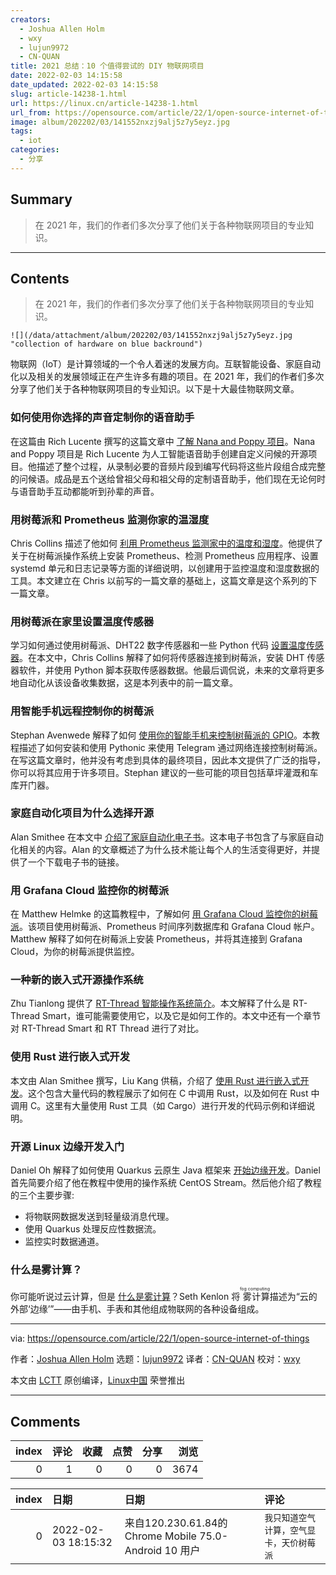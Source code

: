 ```yaml
---
creators:
  - Joshua Allen Holm
  - wxy
  - lujun9972
  - CN-QUAN
title: 2021 总结：10 个值得尝试的 DIY 物联网项目
date: 2022-02-03 14:15:58
date_updated: 2022-02-03 14:15:58
slug: article-14238-1.html
url: https://linux.cn/article-14238-1.html
url_from: https://opensource.com/article/22/1/open-source-internet-of-things
image: album/202202/03/141552nxzj9alj5z7y5eyz.jpg
tags:
  - iot
categories:
  - 分享
---
```


## Summary

> 在 2021 年，我们的作者们多次分享了他们关于各种物联网项目的专业知识。

***

<!-- more -->

## Contents

> 
> 在 2021 年，我们的作者们多次分享了他们关于各种物联网项目的专业知识。
> 
> 
> 

`![](/data/attachment/album/202202/03/141552nxzj9alj5z7y5eyz.jpg "collection of hardware on blue backround")`

物联网（IoT）是计算领域的一个令人着迷的发展方向。互联智能设备、家庭自动化以及相关的发展领域正在产生许多有趣的项目。在 2021 年，我们的作者们多次分享了他们关于各种物联网项目的专业知识。以下是十大最佳物联网文章。

### 如何使用你选择的声音定制你的语音助手

在这篇由 Rich Lucente 撰写的这篇文章中 [了解 Nana and Poppy 项目](https://opensource.com/article/21/1/customize-voice-assistant)。Nana and Poppy 项目是 Rich Lucente 为人工智能语音助手创建自定义问候的开源项目。他描述了整个过程，从录制必要的音频片段到编写代码将这些片段组合成完整的问候语。成品是五个送给曾祖父母和祖父母的定制语音助手，他们现在无论何时与语音助手互动都能听到孙辈的声音。

### 用树莓派和 Prometheus 监测你家的温湿度

Chris Collins 描述了他如何 [利用 Prometheus 监测家中的温度和湿度](https://opensource.com/article/21/7/home-temperature-raspberry-pi-prometheus)。他提供了关于在树莓派操作系统上安装 Prometheus、检测 Prometheus 应用程序、设置 systemd 单元和日志记录等方面的详细说明，以创建用于监控温度和湿度数据的工具。本文建立在 Chris 以前写的一篇文章的基础上，这篇文章是这个系列的下一篇文章。

### 用树莓派在家里设置温度传感器

学习如何通过使用树莓派、DHT22 数字传感器和一些 Python 代码 [设置温度传感器](https://opensource.com/article/21/7/temperature-sensors-pi)。在本文中，Chris Collins 解释了如何将传感器连接到树莓派，安装 DHT 传感器软件，并使用 Python 脚本获取传感器数据。他最后调侃说，未来的文章将更多地自动化从该设备收集数据，这是本列表中的前一篇文章。

### 用智能手机远程控制你的树莓派

Stephan Avenwede 解释了如何 [使用你的智能手机来控制树莓派的 GPIO](https://opensource.com/article/21/9/raspberry-pi-remote-control)。本教程描述了如何安装和使用 Pythonic 来使用 Telegram 通过网络连接控制树莓派。在写这篇文章时，他并没有考虑到具体的最终项目，因此本文提供了广泛的指导，你可以将其应用于许多项目。Stephan 建议的一些可能的项目包括草坪灌溉和车库开门器。

### 家庭自动化项目为什么选择开源

Alan Smithee 在本文中 [介绍了家庭自动化电子书](https://opensource.com/article/21/6/home-automation-ebook)。这本电子书包含了与家庭自动化相关的内容。Alan 的文章概述了为什么技术能让每个人的生活变得更好，并提供了一个下载电子书的链接。

### 用 Grafana Cloud 监控你的树莓派

在 Matthew Helmke 的这篇教程中，了解如何 [用 Grafana Cloud 监控你的树莓派](https://opensource.com/article/21/3/raspberry-pi-grafana-cloud)。该项目使用树莓派、Prometheus 时间序列数据库和 Grafana Cloud 帐户。Matthew 解释了如何在树莓派上安装 Prometheus，并将其连接到 Grafana Cloud，为你的树莓派提供监控。

### 一种新的嵌入式开源操作系统

Zhu Tianlong 提供了 [RT-Thread 智能操作系统简介](https://opensource.com/article/21/7/rt-thread-smart)。本文解释了什么是 RT-Thread Smart，谁可能需要使用它，以及它是如何工作的。本文中还有一个章节对 RT-Thread Smart 和 RT Thread 进行了对比。

### 使用 Rust 进行嵌入式开发

本文由 Alan Smithee 撰写，Liu Kang 供稿，介绍了 [使用 Rust 进行嵌入式开发](https://opensource.com/article/21/10/rust-embedded-development)。这个包含大量代码的教程展示了如何在 C 中调用 Rust，以及如何在 Rust 中调用 C。这里有大量使用 Rust 工具（如 Cargo）进行开发的代码示例和详细说明。

### 开源 Linux 边缘开发入门

Daniel Oh 解释了如何使用 Quarkus 云原生 Java 框架来 [开始边缘开发](https://opensource.com/article/21/5/edge-quarkus-linux)。Daniel 首先简要介绍了他在教程中使用的操作系统 CentOS Stream。然后他介绍了教程的三个主要步骤:

* 将物联网数据发送到轻量级消息代理。
* 使用 Quarkus 处理反应性数据流。
* 监控实时数据通道。

### 什么是雾计算？

你可能听说过云计算，但是 [什么是雾计算](https://opensource.com/article/21/5/fog-computing)？Seth Kenlon 将<ruby> 雾计算 <rt>  fog computing </rt></ruby>描述为“云的外部‘边缘’”——由手机、手表和其他组成物联网的各种设备组成。

---

via: <https://opensource.com/article/22/1/open-source-internet-of-things>

作者：[Joshua Allen Holm](https://opensource.com/users/holmja) 选题：[lujun9972](https://github.com/lujun9972) 译者：[CN-QUAN](https://github.com/CN-QUAN) 校对：[wxy](https://github.com/wxy)

本文由 [LCTT](https://github.com/LCTT/TranslateProject) 原创编译，[Linux中国](https://linux.cn/) 荣誉推出

***

## Comments


|   index |   评论 |   收藏 |   点赞 |   分享 |   浏览 |
|--------:|-------:|-------:|-------:|-------:|-------:|
|       0 |      1 |      0 |      0 |      0 |   3674 |

|   index | 日期                | 日期                                                   | 评论                                     |
|--------:|:--------------------|:-------------------------------------------------------|:-----------------------------------------|
|       0 | 2022-02-03 18:15:32 | 来自120.230.61.84的 Chrome Mobile 75.0-Android 10 用户 | `我只知道空气计算，空气显卡，天价树莓派` |
